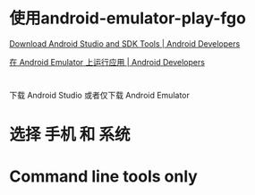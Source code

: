 
# 使用android-emulator-play-fgo


[Download Android Studio and SDK Tools  |  Android Developers](https://developer.android.google.cn/studio/)


[在 Android Emulator 上运行应用  |  Android Developers](https://developer.android.google.cn/studio/run/emulator)


# 
下载 Android Studio 或者仅下载 Android Emulator



# 选择 手机 和 系统





# Command line tools only